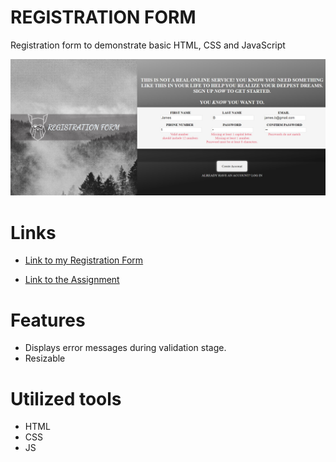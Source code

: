 # REGISTRATION FORM

Registration form to demonstrate basic HTML, CSS and JavaScript

![](https://github.com/Alex44499/registration_form/blob/master/img/Registration_form.jpg)

# Links

- [Link to my Registration Form](https://alex44499.github.io/registration_form/)

- [Link to the Assignment](https://www.theodinproject.com/lessons/node-path-intermediate-html-and-css-sign-up-form)

# Features

- Displays error messages during validation stage.
- Resizable 

# Utilized tools

- HTML
- CSS
- JS
